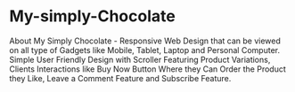 # My-simply-Chocolate
About My Simply Chocolate - Responsive Web Design that can be viewed on all type of Gadgets like Mobile, Tablet, Laptop and Personal Computer. Simple User Friendly Design with Scroller Featuring Product Variations, Clients Interactions like Buy Now Button Where they Can Order the Product they Like, Leave a Comment Feature and Subscribe Feature.
